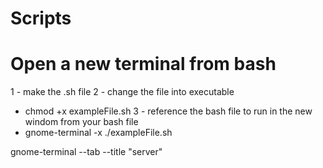 # Scripts
# Open a new terminal from bash
1 - make the .sh file
2 - change the file into executable
* chmod +x exampleFile.sh
3 - reference the bash file to run in the new windom from your bash file
* gnome-terminal -x ./exampleFile.sh

gnome-terminal --tab --title "server"

